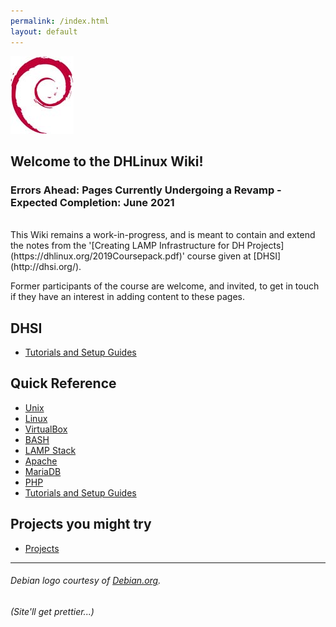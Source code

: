 ```yaml
---
permalink: /index.html
layout: default
---
```


![Debian Logo](assets/images/openlogo-nd-100.jpg "a title")

## Welcome to the DHLinux Wiki!

### Errors Ahead: Pages Currently Undergoing a Revamp - Expected Completion: June 2021
<br/>
This Wiki remains a work-in-progress, and is meant to contain and extend the notes from the '[Creating LAMP Infrastructure for DH Projects](https://dhlinux.org/2019Coursepack.pdf)' course given at [DHSI](http://dhsi.org/).

Former participants of the course are welcome, and invited, to get in touch if they have an interest in adding content to these pages.

DHSI
----

-   [Tutorials and Setup Guides](Tutorials_and_Setup_Guides)

Quick Reference
---------------

-   [Unix](Docs/Unix/)
-   [Linux](Docs/Linux/)
-   [VirtualBox](Docs/VirtualBox/)
-   [BASH](Docs/BASH/)
-   [LAMP Stack](Docs/LAMP%20Stack/)
-   [Apache](Docs/Apache/)
-   [MariaDB](Docs/MySQL/)
-   [PHP](Docs/PHP/)
-   [Tutorials and Setup Guides](Tutorials/Tutorials%20and%20Setup%20Guides/)

Projects you might try
----------------------

-   [Projects](Projects/Projects/)

------------------------------------------------------------------------

###### Debian logo courtesy of [Debian.org](https://www.debian.org/).

###### (Site'll get prettier...)
